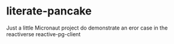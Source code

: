 # literate-pancake
Just a little Micronaut project do demonstrate an eror case in the reactiverse reactive-pg-client
